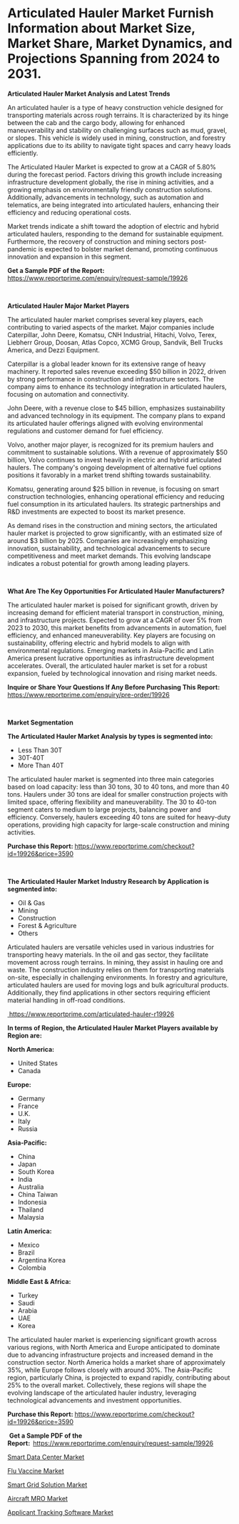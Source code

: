 <p><h1>Articulated Hauler Market Furnish Information about Market Size, Market Share, Market Dynamics, and Projections Spanning from 2024 to 2031.</h1></p><p><strong>Articulated Hauler Market Analysis and Latest Trends</strong></p>
<p><p>An articulated hauler is a type of heavy construction vehicle designed for transporting materials across rough terrains. It is characterized by its hinge between the cab and the cargo body, allowing for enhanced maneuverability and stability on challenging surfaces such as mud, gravel, or slopes. This vehicle is widely used in mining, construction, and forestry applications due to its ability to navigate tight spaces and carry heavy loads efficiently.</p><p>The Articulated Hauler Market is expected to grow at a CAGR of 5.80% during the forecast period. Factors driving this growth include increasing infrastructure development globally, the rise in mining activities, and a growing emphasis on environmentally friendly construction solutions. Additionally, advancements in technology, such as automation and telematics, are being integrated into articulated haulers, enhancing their efficiency and reducing operational costs. </p><p>Market trends indicate a shift toward the adoption of electric and hybrid articulated haulers, responding to the demand for sustainable equipment. Furthermore, the recovery of construction and mining sectors post-pandemic is expected to bolster market demand, promoting continuous innovation and expansion in this segment.</p></p>
<p><strong>Get a Sample PDF of the Report:&nbsp;</strong> <a href="https://www.reportprime.com/enquiry/request-sample/19926?utm_campaign=1833&utm_medium=2&utm_source=Github&utm_content=ia&utm_term=23112024&utm_id=articulated-hauler">https://www.reportprime.com/enquiry/request-sample/19926</a></p>
<p>&nbsp;</p>
<p><strong>Articulated Hauler Major Market Players</strong></p>
<p><p>The articulated hauler market comprises several key players, each contributing to varied aspects of the market. Major companies include Caterpillar, John Deere, Komatsu, CNH Industrial, Hitachi, Volvo, Terex, Liebherr Group, Doosan, Atlas Copco, XCMG Group, Sandvik, Bell Trucks America, and Dezzi Equipment.</p><p>Caterpillar is a global leader known for its extensive range of heavy machinery. It reported sales revenue exceeding $50 billion in 2022, driven by strong performance in construction and infrastructure sectors. The company aims to enhance its technology integration in articulated haulers, focusing on automation and connectivity.</p><p>John Deere, with a revenue close to $45 billion, emphasizes sustainability and advanced technology in its equipment. The company plans to expand its articulated hauler offerings aligned with evolving environmental regulations and customer demand for fuel efficiency.</p><p>Volvo, another major player, is recognized for its premium haulers and commitment to sustainable solutions. With a revenue of approximately $50 billion, Volvo continues to invest heavily in electric and hybrid articulated haulers. The company's ongoing development of alternative fuel options positions it favorably in a market trend shifting towards sustainability.</p><p>Komatsu, generating around $25 billion in revenue, is focusing on smart construction technologies, enhancing operational efficiency and reducing fuel consumption in its articulated haulers. Its strategic partnerships and R&D investments are expected to boost its market presence.</p><p>As demand rises in the construction and mining sectors, the articulated hauler market is projected to grow significantly, with an estimated size of around $3 billion by 2025. Companies are increasingly emphasizing innovation, sustainability, and technological advancements to secure competitiveness and meet market demands. This evolving landscape indicates a robust potential for growth among leading players.</p></p>
<p>&nbsp;</p>
<p><strong>What Are The Key Opportunities For Articulated Hauler Manufacturers?</strong></p>
<p><p>The articulated hauler market is poised for significant growth, driven by increasing demand for efficient material transport in construction, mining, and infrastructure projects. Expected to grow at a CAGR of over 5% from 2023 to 2030, this market benefits from advancements in automation, fuel efficiency, and enhanced maneuverability. Key players are focusing on sustainability, offering electric and hybrid models to align with environmental regulations. Emerging markets in Asia-Pacific and Latin America present lucrative opportunities as infrastructure development accelerates. Overall, the articulated hauler market is set for a robust expansion, fueled by technological innovation and rising market needs.</p></p>
<p><strong>Inquire or Share Your Questions If Any Before Purchasing This Report:</strong> <a href="https://www.reportprime.com/enquiry/pre-order/19926?utm_campaign=1833&utm_medium=2&utm_source=Github&utm_content=ia&utm_term=23112024&utm_id=articulated-hauler">https://www.reportprime.com/enquiry/pre-order/19926</a></p>
<p>&nbsp;</p>
<p><strong>Market Segmentation</strong></p>
<p><strong>The Articulated Hauler Market Analysis by types is segmented into:</strong></p>
<p><ul><li>Less Than 30T</li><li>30T-40T</li><li>More Than 40T</li></ul></p>
<p><p>The articulated hauler market is segmented into three main categories based on load capacity: less than 30 tons, 30 to 40 tons, and more than 40 tons. Haulers under 30 tons are ideal for smaller construction projects with limited space, offering flexibility and maneuverability. The 30 to 40-ton segment caters to medium to large projects, balancing power and efficiency. Conversely, haulers exceeding 40 tons are suited for heavy-duty operations, providing high capacity for large-scale construction and mining activities.</p></p>
<p><strong>Purchase this Report:&nbsp;</strong><a href="https://www.reportprime.com/checkout?id=19926&price=3590&utm_campaign=1833&utm_medium=2&utm_source=Github&utm_content=ia&utm_term=23112024&utm_id=articulated-hauler">https://www.reportprime.com/checkout?id=19926&price=3590</a></p>
<p>&nbsp;</p>
<p><strong>The Articulated Hauler Market Industry Research by Application is segmented into:</strong></p>
<p><ul><li>Oil & Gas</li><li>Mining</li><li>Construction</li><li>Forest & Agriculture</li><li>Others</li></ul></p>
<p><p>Articulated haulers are versatile vehicles used in various industries for transporting heavy materials. In the oil and gas sector, they facilitate movement across rough terrains. In mining, they assist in hauling ore and waste. The construction industry relies on them for transporting materials on-site, especially in challenging environments. In forestry and agriculture, articulated haulers are used for moving logs and bulk agricultural products. Additionally, they find applications in other sectors requiring efficient material handling in off-road conditions.</p></p>
<p><a href="https://www.reportprime.com/articulated-hauler-r19926?utm_campaign=1833&utm_medium=2&utm_source=Github&utm_content=ia&utm_term=23112024&utm_id=articulated-hauler">&nbsp;https://www.reportprime.com/articulated-hauler-r19926</a></p>
<p><strong>In terms of Region, the Articulated Hauler Market Players available by Region are:</strong></p>
<p>
    <p> <strong> North America: </strong>
        <ul>
            <li>United States</li>
            <li>Canada</li>
        </ul>
        </p> 
    <p> <strong> Europe: </strong>
        <ul>
            <li>Germany</li>
            <li>France</li>
            <li>U.K.</li>
            <li>Italy</li>
            <li>Russia</li>
        </ul>
        </p> 
    <p> <strong> Asia-Pacific: </strong>
        <ul>
            <li>China</li>
            <li>Japan</li>
            <li>South Korea</li>
            <li>India</li>
            <li>Australia</li>
            <li>China Taiwan</li>
            <li>Indonesia</li>
            <li>Thailand</li>
            <li>Malaysia</li>
        </ul>
        </p> 
    <p> <strong> Latin America: </strong>
        <ul>
            <li>Mexico</li>
            <li>Brazil</li>
            <li>Argentina Korea</li>
            <li>Colombia</li>
        </ul>
        </p> 
    <p> <strong> Middle East & Africa: </strong>
        <ul>
            <li>Turkey</li>
            <li>Saudi</li>
            <li>Arabia</li>
            <li>UAE</li>
            <li>Korea</li>
        </ul>
    </p>
    </p>
<p><p>The articulated hauler market is experiencing significant growth across various regions, with North America and Europe anticipated to dominate due to advancing infrastructure projects and increased demand in the construction sector. North America holds a market share of approximately 35%, while Europe follows closely with around 30%. The Asia-Pacific region, particularly China, is projected to expand rapidly, contributing about 25% to the overall market. Collectively, these regions will shape the evolving landscape of the articulated hauler industry, leveraging technological advancements and investment opportunities.</p></p>
<p><strong>Purchase this Report: </strong><a href="https://www.reportprime.com/checkout?id=19926&price=3590&utm_campaign=1833&utm_medium=2&utm_source=Github&utm_content=ia&utm_term=23112024&utm_id=articulated-hauler">https://www.reportprime.com/checkout?id=19926&price=3590</a></p>
<p>&nbsp;<strong>Get a Sample PDF of the Report:&nbsp;&nbsp;</strong><a href="https://www.reportprime.com/enquiry/request-sample/19926?utm_campaign=1833&utm_medium=2&utm_source=Github&utm_content=ia&utm_term=23112024&utm_id=articulated-hauler">https://www.reportprime.com/enquiry/request-sample/19926</a></p>
<p><strong></strong></p>
<p><p><a href="https://issuu.com/reportprime-2/docs/smart-data-center-market-size-2030._e8c78d6c5f3fd6?utm_campaign=1833&utm_medium=2&utm_source=Github&utm_content=ia&utm_term=23112024&utm_id=articulated-hauler">Smart Data Center Market</a></p><p><a href="https://www.linkedin.com/pulse/flu-vaccine-market-size-revenue-growth-projected-106-cagr-from-cjqrf?utm_campaign=1833&utm_medium=2&utm_source=Github&utm_content=ia&utm_term=23112024&utm_id=articulated-hauler">Flu Vaccine Market</a></p><p><a href="https://issuu.com/reportprime-2/docs/smart-grid-solution-market-size-203_d0b14cbc2816b2?utm_campaign=1833&utm_medium=2&utm_source=Github&utm_content=ia&utm_term=23112024&utm_id=articulated-hauler">Smart Grid Solution Market</a></p><p><a href="https://www.linkedin.com/pulse/aircraft-mro-market-research-industry-data-forecasted-cagr-ds4gf?utm_campaign=1833&utm_medium=2&utm_source=Github&utm_content=ia&utm_term=23112024&utm_id=articulated-hauler">Aircraft MRO Market</a></p><p><a href="https://www.linkedin.com/pulse/applicant-tracking-software-market-global-analysis-size-growth-arqwf?utm_campaign=1833&utm_medium=2&utm_source=Github&utm_content=ia&utm_term=23112024&utm_id=articulated-hauler">Applicant Tracking Software Market</a></p></p>